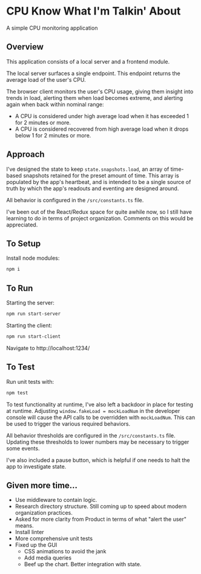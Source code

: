 # CPU Know What I'm Talkin' About
A simple CPU monitoring application

## Overview

This application consists of a local server and a frontend module.

The local server surfaces a single endpoint.  This endpoint returns the average load of the user's CPU.

The browser client monitors the user's CPU usage, giving them insight into trends in load, alerting them when load becomes extreme, and alerting again when back within nominal range:
- A CPU is considered under high average load when it has exceeded 1 for 2 minutes or more.
- A CPU is considered recovered from high average load when it drops below 1 for 2 minutes or more.

## Approach
I've designed the state to keep `state.snapshots.load`, an array of time-based snapshots retained for the preset amount of time.  This array is populated by the app's heartbeat, and is intended to be a single source of truth by which the app's readouts and eventing are designed around.

All behavior is configured in the `/src/constants.ts` file.

I've been out of the React/Redux space for quite awhile now, so I still have learning to do in terms of project organization.  Comments on this would be appreciated.

## To Setup
Install node modules:
```bash
npm i
```

## To Run
Starting the server:
```bash
npm run start-server
```

Starting the client:
```bash
npm run start-client
```

Navigate to http://localhost:1234/ 

## To Test
Run unit tests with:
```bash
npm test
```

To test functionality at runtime, I've also left a backdoor in place for testing at runtime.  Adjusting `window.fakeLoad = mockLoadNum` in the developer console will cause the API calls to be overridden with `mockLoadNum`.  This can be used to trigger the various required behaviors.

All behavior thresholds are configured in the `/src/constants.ts` file.  Updating these thresholds to lower numbers may be necessary to trigger some events.

I've also included a pause button, which is helpful if one needs to halt the app to investigate state.

## Given more time...

* Use middleware to contain logic.
* Research directory structure.  Still coming up to speed about modern organization practices.
* Asked for more clarity from Product in terms of what "alert the user" means.
* Install linter
* More comprehensive unit tests
* Fixed up the GUI
    * CSS animations to avoid the jank
    * Add media queries
    * Beef up the chart. Better integration with state.
